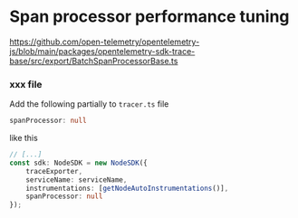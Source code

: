 # Span processor performance tuning

https://github.com/open-telemetry/opentelemetry-js/blob/main/packages/opentelemetry-sdk-trace-base/src/export/BatchSpanProcessorBase.ts
### xxx file
Add the following partially to `tracer.ts` file

```typescript
spanProcessor: null
```

like this

```typescript
// [...]
const sdk: NodeSDK = new NodeSDK({
    traceExporter,
    serviceName: serviceName,
    instrumentations: [getNodeAutoInstrumentations()],
    spanProcessor: null
});
```
